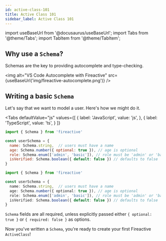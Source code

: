 ```yaml
---
id: active-class-101
title: Active Class 101
sidebar_label: Active Class 101
---
```


import useBaseUrl from '@docusaurus/useBaseUrl';
import Tabs from '@theme/Tabs';
import TabItem from '@theme/TabItem';

## Why use a `Schema`?

Schemas are the key to providing autocomplete and type-checking.

<img alt="VS Code Autocomplete with Fireactive" src={useBaseUrl('img/fireactive-autocomplete.png')} />

## Writing a basic `Schema`

Let's say that we want to model a user. Here's how we might do it.

<Tabs
  defaultValue="js"
  values={[
    { label: 'JavaScript', value: 'js', },
    { label: 'TypeScript', value: 'ts', }
  ]}
>
<TabItem value="js">

```js
import { Schema } from 'fireactive'

const userSchema = {
  name: Schema.string,  // users must have a name
  age: Schema.number({ optional: true }), // age is optional
  role: Schema.enum(['admin', 'basic']), // role must be 'admin' or 'basic'
  isVerified: Schema.boolean({ default: false }) // defaults to false
}
```

</TabItem>
<TabItem value="ts">

```ts
import { Schema } from 'fireactive'

const userSchema = {
  name: Schema.string,  // users must have a name
  age: Schema.number({ optional: true }), // age is optional
  role: Schema.enum(['admin', 'basic']), // role must be 'admin' or 'basic'
  isVerified: Schema.boolean({ default: false }) // defaults to false
}
```

</TabItem>
</Tabs>

`Schema` fields are all required, unless explicitly passed either `{ optional: true }` or `{ required: false }` as options.

Now you've written a `Schema`, you're ready to create your first Fireactive `ActiveClass`!


